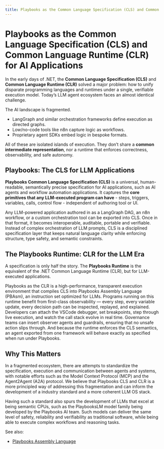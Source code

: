 ```yaml
---
title: Playbooks as the Common Language Specification (CLS) and Common Language Runtime (CLR) for AI Applications
---
```


# Playbooks as the Common Language Specification (CLS) and Common Language Runtime (CLR) for AI Applications

In the early days of .NET, the **Common Language Specification (CLS)** and **Common Language Runtime (CLR)** solved a major problem: how to unify disparate programming languages and runtimes under a single, verifiable execution model. Today’s LLM agent ecosystem faces an almost identical challenge.

The AI landscape is fragmented.

* LangGraph and similar orchestration frameworks define execution as directed graphs.
* Low/no-code tools like n8n capture logic as workflows.
* Proprietary agent SDKs embed logic in bespoke formats.

All of these are isolated islands of execution. They don’t share a **common intermediate representation**, nor a runtime that enforces correctness, observability, and safe autonomy.

## Playbooks: The CLS for LLM Applications

**Playbooks Common Language Specification (CLS)** is a universal, human-readable, semantically precise specification for AI applications, such as AI agents and workflow automation applications. It captures the **core primitives that any LLM-executed program can have** - steps, triggers, variables, calls, control flow - independent of authoring tool or UI.

Any LLM-powered application authored in as a LangGraph DAG, an n8n workflow, or a custom orchestration tool can be exported into CLS. Once in that format, it becomes interoperable, auditable, portable and verifiable. Instead of complex orchestration of LLM prompts, CLS is a disciplined specification layer that keeps natural language clarity while enforcing structure, type safety, and semantic constraints.

## The Playbooks Runtime: CLR for the LLM Era

A specification is only half the story. The **Playbooks Runtime** is the equivalent of the .NET Common Language Runtime (CLR), but for LLM-executed applications.

Playbooks as the CLR is a high-performance, transparent execution environment that compiles CLS into Playbooks Assembly Language (PBAsm), an instruction set optimized for LLMs. Programs running on this runtime benefit from first-class observability — every step, every variable update, every decision path can be inspected, replayed, and explained. Developers can attach the VSCode debugger, set breakpoints, step through live execution, and watch the call stack evolve in real time. Governance teams can insert observer agents and guardrails, ensuring that no unsafe action slips through. And because the runtime enforces the CLS semantics, an agent exported from one framework will behave exactly as specified when run under Playbooks.

## Why This Matters

In a fragmented ecosystem, there are attempts to standardize the specification, execution and communication between agents and systems, with notable efforts such as the Model Context Protocol (MCP) and the Agent2Agent (A2A) protocol. We believe that Playbooks CLS and CLR is a more principled way of addressing this fragmentation and can inform the development of a industry standard and a more coherent LLM OS stack.

Having such a standard also spurs the development of LLMs that excel at being semantic CPUs, such as the PlaybooksLM model family being developed by the Playbooks AI team. Such models can deliver the same level of safety, reliability and verifiability as traditional software, while being able to execute complex workflows and reasoning tasks.


See also:

- [Playbooks Assembly Language](playbooks-assembly-language.md)
